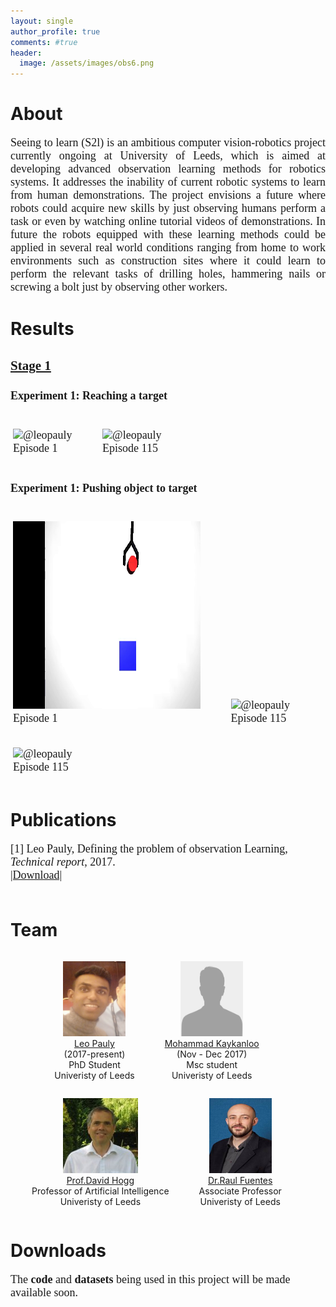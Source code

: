 ```yaml
---
layout: single
author_profile: true
comments: #true
header:
  image: /assets/images/obs6.png
---
```


<style media="screen" type="text/css">
.portrait {
height: 1000px;
width: 30px;
}
    figure {
     display: inline-block;
     margin-top: 1em;
     margin-bottom: 1em;
     margin-left: 4px;
     margin-right: 40px;
      }
</style>



# About
<font face="times" size="4" line-height:10>
<p align="justify">
Seeing to learn (S2l) is an ambitious computer vision-robotics project currently ongoing at University of Leeds, which is aimed at developing advanced observation learning methods for robotics systems. It addresses the inability of current robotic systems to learn from human demonstrations. The project envisions a future where robots could acquire new skills by just observing humans perform a task or even by watching online tutorial videos of demonstrations. In future the robots equipped with these learning methods could be applied in several real world conditions ranging from home to work environments such as construction sites where it could learn to perform the relevant tasks of drilling holes, hammering nails or screwing a bolt just by observing other workers.


</p>
</font>

# Results 
<font face="times" size="4" line-height:10>
<p align="justify">
  
<h3><b><u> Stage 1 </u></b></h3>

<h4><b> Experiment 1: Reaching a target</b> </h4>
<figure>
 <img src="ex1ep1.gif" style="width:300px;height:300px;" alt="@leopauly">
 <figcaption>
 Episode 1
 </figcaption>
 </figure>
<figure>
 <img src="ex1ep115.gif" style="width:300px;height:300px;" alt="@leopauly">
 <figcaption>
 Episode 115
 </figcaption>
 </figure>


<h4><b> Experiment 1: Pushing object to target </b></h4>
<figure>
 <img src="ex2ep1.gif" style="width:300px;height:300px;" alt="@leopauly">
 <figcaption>
 Episode 1
 </figcaption>
 </figure>
<figure>
 <img src="ex2ep180.gif" style="width:300px;height:300px;" alt="@leopauly">
 <figcaption>
 Episode 115
 </figcaption>
 </figure>
 <figure>
 <img src="ex2ep320.gif" style="width:300px;height:300px;" alt="@leopauly">
 <figcaption>
 Episode 115
 </figcaption>
 </figure>

</p>
</font>


# Publications
<font face="times" size="4">
[1] Leo Pauly, Defining the problem of observation Learning,<i> Technical report</i>, 2017.<br />
<a href="https://drive.google.com/file/d/1TPxOV8adXXPeNl-6EnOGRXV8xhcQ_CTN/view?usp=sharing"> |Download|</a> <br />
<br />
</font>


# Team
<div>
<center>

 <figure>
 <img src="leo.jpg" style="width:100px;height:120px;" alt="@leopauly">
 <figcaption>
 <a href="https://leopauly.github.io">Leo Pauly</a> <br />
(2017-present)<br />
 PhD Student <br />
 Univeristy of Leeds
 </figcaption>
 </figure>

 <figure>
 <img src="muha.png" style="width:100px;height:120px;" alt="@leopauly">
 <figcaption>
 <a href="https://www.kaykanloo.com">Mohammad Kaykanloo</a> <br />
 (Nov - Dec 2017)<br />
 Msc student <br />
 Univeristy of Leeds
 </figcaption>
 </figure>


 <figure>
 <img src="hogg.jpg" style="width:120px;height:120px;" alt="@Prof.David Hogg">
 <figcaption>
 <a href="https://engineering.leeds.ac.uk/staff/84/Professor_David_Hogg">Prof.David Hogg</a> <br />
 Professor of Artificial Intelligence <br />
 Univeristy of Leeds
 </figcaption>
 </figure>

 <figure>
 <img src="raul.jpg" style="width:100px;height:120px;" alt="@Dr.Raul Fuentes">
 <figcaption>
 <a href="https://engineering.leeds.ac.uk/staff/673/raul_fuentes">Dr.Raul Fuentes</a> <br />
 Associate Professor <br />
 Univeristy of Leeds
 </figcaption>
 </figure>
</center>
</div>



# Downloads
<font face="times" size="4" line-height:10>
<p>
The <b>code</b> and <b>datasets</b> being used in this project will be made available soon.
</p>
</font>
